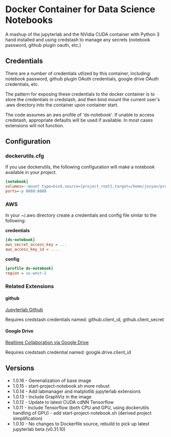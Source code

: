 # Docker Container for Data Science Notebooks

A mashup of the jupyterlab and the NVidia CUDA container
with Python 3 hand installed and using credstash to manage any secrets (notebook password,
github plugin oauth, etc.)

## Credentials
There are a number of credentials utlized by this container, including: notebook password, github plugin OAuth 
credentials, google drive OAuth credentials, etc.

The pattern for exposing these credentials to the docker container is to store the
credentials in credstash, and then bind mount the current user's .aws directory into
the container upon container start.

The code assumes an aws profile of 'ds-notebook'. If unable to access credstash, 
appropriate defaults will be used if available. In most cases extensions will not
function.

## Configuration
### dockerutils.cfg
If you use dockerutils, the following configuration will make a notebook available in your project. 
```ini
[notebook]
volumes=--mount type=bind,source={project_root},target=/home/jovyan/project -v /data:/data --mount type=bind,source=/Users/{user}/.aws,target=/home/jovyan/.aws
ports=-p 8888:8888
```

### AWS
In your ~/.aws directory create a credentials and config file simlar to the following:

**credentials**
```ini
[ds-notebook]
aws_secret_access_key = ...
aws_access_key_id = ....
```

**config**
```ini
[profile ds-notebook]
region = us-west-2
```

### Related Extensions
#### github
[Jupyterlab Github](https://github.com/jupyterlab/jupyterlab-github)

Requires credstash credentials named: github.client_id, github.client_secret

#### Google Drive
[Realtime Collaboration via Google Drive](https://github.com/jupyterlab/jupyterlab-google-drive/blob/master/docs/advanced.md#Realtime-API)

Requires credstash credential named: google.drive.client_id

## Versions

* 1.0.16 - Generialization of base image
* 1.0.15 - start-project-notebook.sh more robust
* 1.0.14 - Add labmanager and matplotlib jupyterlab extensions
* 1.0.13 - Include GraphViz in the image
* 1.0.12 - Update to latest CUDA cdNN Tensorflow
* 1.0.11 - Include Tensorflow (both CPU and GPU, using dockerutils handling of GPU)
        - add start-project-notebook.sh (derived project simplification)
* 1.0.10 - No changes to Dockerfile source, rebuild to pick up latest jupyterlab beta (v0.31.10)
